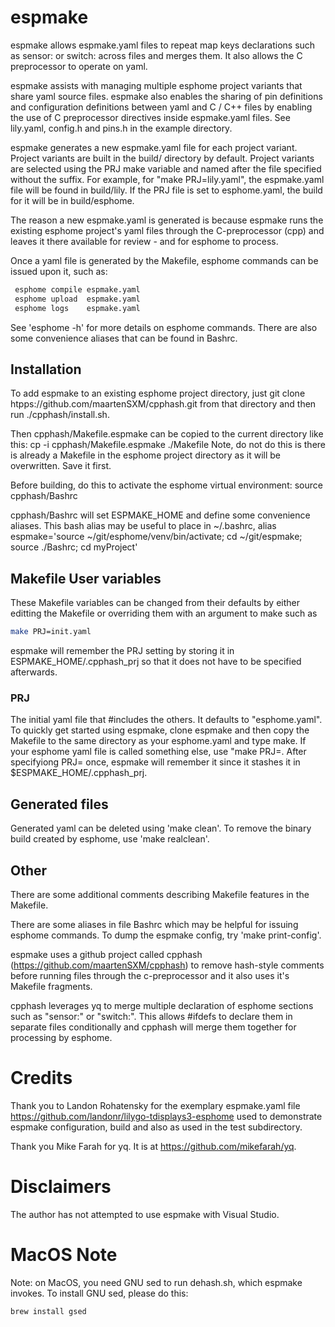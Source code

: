 # espmake

espmake allows espmake.yaml files to repeat map keys declarations such as
sensor: or switch: across files and merges them.  It also allows the C
preprocessor to operate on yaml.

espmake assists with managing multiple esphome project variants that share
yaml source files.  espmake also enables the sharing of pin definitions
and configuration definitions between yaml and C / C++ files by enabling
the use of C preprocessor directives inside espmake.yaml files. See
lily.yaml, config.h and pins.h in the example directory.

espmake generates a new espmake.yaml file for each project variant.
Project variants are built in the build/ directory by default.
Project variants are selected using the PRJ make variable and named
after the file specified without the suffix. For example, for
"make PRJ=lily.yaml", the espmake.yaml file will be found in
build/lily. If the PRJ file is set to esphome.yaml, the build for
it will be in build/esphome.

The reason a new espmake.yaml is generated is because espmake
runs the existing esphome project's yaml files through the
C-preprocessor (cpp) and leaves it there available for review - and
for esphome to process.

Once a yaml file is generated by the Makefile,  esphome commands
can be issued upon it, such as:
```bash
 esphome compile espmake.yaml
 esphome upload  espmake.yaml
 esphome logs    espmake.yaml
```
See 'esphome -h' for more details on esphome commands.  There are also
some convenience aliases that can be found in Bashrc.

## Installation

To add espmake to an existing esphome project directory, just 
git clone htpps://github.com/maartenSXM/cpphash.git from that
directory and then run ./cpphash/install.sh.

Then cpphash/Makefile.espmake can be copied to the current directory
like this:
 cp -i cpphash/Makefile.espmake ./Makefile
Note, do not do this is there is already a Makefile in the esphome
project directory as it will be overwritten.  Save it first.

Before building, do this to activate the esphome virtual environment:
 source cpphash/Bashrc

cpphash/Bashrc will set ESPMAKE_HOME and define some convenience
aliases. This bash alias may be useful to place in ~/.bashrc, 
alias espmake='source ~/git/esphome/venv/bin/activate; cd ~/git/espmake; source
 ./Bashrc; cd myProject'

## Makefile User variables

These Makefile variables can be changed from their defaults by either
editting the Makefile or overriding them with an argument to make such as
```bash
make PRJ=init.yaml
```
espmake will remember the PRJ setting by storing it in
ESPMAKE_HOME/.cpphash_prj so that it does not have to be specified
afterwards.

### PRJ

The initial yaml file that #includes the others. It defaults
to "esphome.yaml". To quickly get started using espmake, clone
espmake and then copy the Makefile to the same directory as your
esphome.yaml and type make.  If your esphome yaml file is called
something else, use "make PRJ=<esphome yaml file>.  After specifyiong
PRJ= once, espmake will remember it since it stashes it in
$ESPMAKE_HOME/.cpphash_prj.

## Generated files

Generated yaml can be deleted using 'make clean'. To remove the
binary build created by esphome, use 'make realclean'.

## Other

There are some additional comments describing Makefile features in the
Makefile.

There are some aliases in file Bashrc which may be helpful for issuing
esphome commands.  To dump the espmake config, try 'make print-config'.

espmake uses a github project called cpphash
(https://github.com/maartenSXM/cpphash) to remove hash-style comments
before running files through the c-preprocessor and it also
uses it's Makefile fragments.

cpphash leverages yq to merge multiple declaration of esphome sections
such as "sensor:" or "switch:".  This allows #ifdefs to declare them
in separate files conditionally and cpphash will merge them together for
processing by esphome.

# Credits

Thank you to Landon Rohatensky for the exemplary espmake.yaml file
https://github.com/landonr/lilygo-tdisplays3-esphome used to demonstrate
espmake configuration, build and also as used in the test subdirectory.

Thank you Mike Farah for yq. It is at https://github.com/mikefarah/yq.

# Disclaimers

The author has not attempted to use espmake with Visual Studio.

# MacOS Note
Note: on MacOS, you need GNU sed to run dehash.sh, which espmake invokes.
To install GNU sed, please do this:
```
brew install gsed
```

